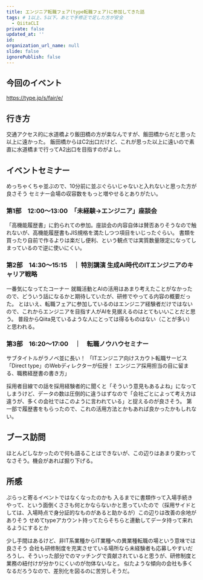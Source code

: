 ```yaml
---
title: エンジニア転職フェア(type転職フェア)に参加してきた話
tags: # 1以上、5以下。あとで手修正で足した方が安全
  - QiitaCLI
private: false
updated_at: ''
id: 
organization_url_name: null
slide: false
ignorePublish: false
---
```


## 今回のイベント
https://type.jp/s/fair/e/

## 行き方
交通アクセス的に水道橋より飯田橋の方が楽なんですが、飯田橋からだと思った以上に遠かった。
飯田橋からはC2出口だけど、これが思った以上に遠いので素直に水道橋まで行ってA2出口を目指すのがよし。

## イベントセミナー
めっちゃくちゃ並ぶので、10分前に並ぶぐらいじゃないと入れないと思った方が良さそう
セミナー会場の収容数をもっと増やせるとありがたい。

### 第1部　12:00～13:00　「未経験→エンジニア」座談会
「高機能履歴書」に釣られての参加。座談会の内容自体は賛否ありそうなので触れないが、高機能履歴書もJIS規格を満たしつつ項目をいじったぐらい。
書類を買ったり自前で作るよりは楽だし便利、という観点では実質数量限定になってしまっているので逆に使いにくい。

### 第2部　14:30～15:15　｜ 特別講演 生成AI時代のITエンジニアのキャリア戦略
一番気になってたコーナー
就職活動とAIの活用はあまり考えたことがなかったので、どういう話になるかと期待していたが、研修でやってる内容の概要だった。
とはいえ、転職フェアに参加しているのはエンジニア経験者だけではないので、これからエンジニアを目指す人がAIを見据えるのはとてもいいことだと思う。
普段からQiita見ているような人にとっては得るものはない（ことが多い）と思われる。

### 第3部　16:20～17:00　｜　転職ノウハウセミナー
サブタイトルがラノベ並に長い！
「ITエンジニア向けスカウト転職サービス「Direct type」のWebディレクターが伝授！ エンジニア採用担当の目に留まる、職務経歴書の書き方」

採用者目線での話を採用経験者的に聞くと「そういう意見もあるよね」になってしまうけど、データの数は圧倒的に違うはずなので「会社ごとによって考え方は違うが、多くの会社ではこのように言われている」と捉えるのが良さそう。
第一部で履歴書をもらったので、これの活用方法とかもあれば良かったかもしれない。

## ブース訪問
ほとんどしなかったので何も語ることはできないが、この辺りはあまり変わってなさそう。機会があれば掘り下げる。

## 所感
ぷらっと寄るイベントではなくなったのかも
入るまでに書類作って入場手続きやって、という面倒くささも何とかならないかと思っていたので（採用サイドとしては、入場時点で身分証的なものがあると助かるが）この辺りは改善の余地がありそう
せめてtypeアカウント持ってたらそちらと連動してデータ持って来れるようにするとか

少し手間はあるけど、非IT系業種からIT業種への異業種転職の場という意味では良さそう
会社も研修制度を充実させている場所なら未経験者も応募しやすいだろうし、そういった部分でのマッチングで貢献されていると思うが、研修制度と業務の紐付けが分かりにくいのが勿体ないなと。
似たような傾向の会社も多くなるだろうなので、差別化を図るのに苦労しそうだ。

